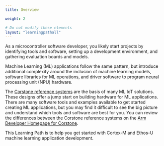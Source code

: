 ```yaml
---
title: Overview

weight: 2

# Do not modify these elements
layout: "learningpathall"
---
```


As a microcontroller software developer, you likely start projects by identifying tools and software, setting up a development environment, and gathering evaluation boards and models.

Machine Learning (ML) applications follow the same pattern, but introduce additional complexity around the inclusion of machine learning models, software libraries for ML operations, and driver software to program neural processing unit (NPU) hardware.

The [Corstone reference systems](https://www.arm.com/products/silicon-ip-subsystems) are the basis of many ML IoT solutions. These designs offer a jump start on building hardware for ML applications. There are many software tools and examples available to get started creating ML applications, but you may find it difficult to see the big picture and understand which tools and software are best for you. You can review the differences between the Corstone reference systems on the [Arm Developer Homepage for Corstone](https://developer.arm.com/documentation/102801/latest/).

This Learning Path is to help you get started with Cortex-M and Ethos-U machine learning application development.
